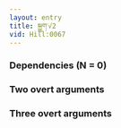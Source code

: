 ```yaml
---
layout: entry
title: སྐྱུག་√2
vid: Hill:0067
---
```

### Dependencies (N = 0)


### Two overt arguments


### Three overt arguments
